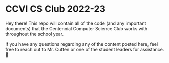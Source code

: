 # CCVI CS Club 2022-23

Hey there! This repo will contain all of the code (and any important documents) that the Centennial Computer Science Club works with throughout the school year. 

If you have any questions regarding any of the content posted here, feel free to reach out to Mr. Cutten or one of the student leaders for assistance. :rocket:
